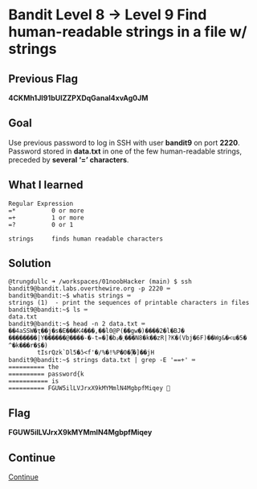 # Bandit Level 8 → Level 9 Find human-readable strings in a file w/ strings

## Previous Flag
<b>4CKMh1JI91bUIZZPXDqGanal4xvAg0JM</b>

## Goal
Use previous password to log in SSH with user <b>bandit9</b> on port <b>2220</b>.  Password stored in <b>data.txt</b> in one of the few human-readable strings, preceded by <b>several ‘=’ characters</b>.

## What I learned
```
Regular Expression
=*          0 or more
=+          1 or more
=?          0 or 1

strings     finds human readable characters
```

## Solution
```
@trungdullc ➜ /workspaces/01noobHacker (main) $ ssh bandit9@bandit.labs.overthewire.org -p 2220 ⌨️
bandit9@bandit:~$ whatis strings ⌨️
strings (1)  - print the sequences of printable characters in files
bandit9@bandit:~$ ls ⌨️
data.txt
bandit9@bandit:~$ head -n 2 data.txt ⌨️
��4aSSW�ҭ��j�s�E���K4���,��l0@P(��gw�)����2�l�BJ�
��������|Y������@����-�-t=�]�bڊ�˯���N8�k��zR|?K�(Vbj�6F)��Wg&�<u�5� ^�k���r�$�)
        tIsrQzk`Dl5�ʖ<f'�/%�!%P�0�]͆�]��jH
bandit9@bandit:~$ strings data.txt | grep -E '==+' ⌨️
========== the
========== password{k
=========== is
========== FGUW5ilLVJrxX9kMYMmlN4MgbpfMiqey 🔐
```

## Flag
<b>FGUW5ilLVJrxX9kMYMmlN4MgbpfMiqey</b>

## Continue
[Continue](./Bandit0910.md)